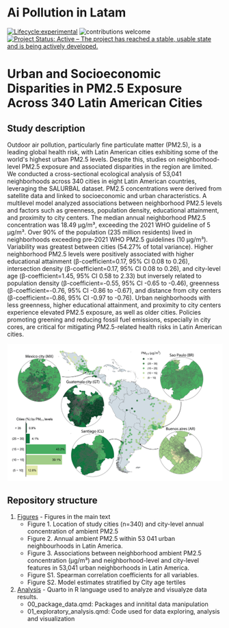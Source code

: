 # **Ai Pollution in Latam**

[![Lifecycle:experimental](https://img.shields.io/badge/lifecycle-experimental-orange.svg)](https://www.tidyverse.org/lifecycle/#experimental)
![contributions welcome](https://img.shields.io/badge/contributions-welcome-brightgreen.svg?style=flat)
[![Project Status: Active – The project has reached a stable, usable state and is being actively developed.](https://www.repostatus.org/badges/latest/active.svg)](https://www.repostatus.org/#active)

# Urban and Socioeconomic Disparities in PM2.5 Exposure Across 340 Latin American Cities

## Study description
Outdoor air pollution, particularly fine particulate matter (PM2.5), is a leading global health risk, with Latin American cities exhibiting some of the world's highest urban PM2.5 levels. Despite this, studies on neighborhood-level PM2.5 exposure and associated disparities in the region are limited. We conducted a cross-sectional ecological analysis of 53,041 neighborhoods across 340 cities in eight Latin American countries, leveraging the SALURBAL dataset. PM2.5 concentrations were derived from satellite data and linked to socioeconomic and urban characteristics. A multilevel model analyzed associations between neighborhood PM2.5 levels and factors such as greenness, population density, educational attainment, and proximity to city centers.  The median annual neighborhood PM2.5 concentration was 18.49 µg/m³, exceeding the 2021 WHO guideline of 5 µg/m³. Over 90% of the population (235 million residents) lived in neighborhoods exceeding pre-2021 WHO PM2.5 guidelines (10 µg/m³). Variability was greatest between cities (54.27% of total variance). Higher neighborhood PM2.5 levels were positively associated with higher educational attainment (β-coefficient=0.17, 95% CI 0.08 to 0.26), intersection density (β-coefficient=0.17, 95% CI 0.08 to 0.26), and city-level age (β-coefficient=1.45, 95% CI 0.58 to 2.33) but inversely related to population density (β-coefficient=-0.55, 95% CI -0.65 to -0.46), greenness (β-coefficient=-0.76, 95% CI -0.86 to -0.67), and distance from city centers (β-coefficient=-0.86, 95% CI -0.97 to -0.76). Urban neighborhoods with less greenness, higher educational attainment, and proximity to city centers experience elevated PM2.5 exposure, as well as older cities. Policies promoting greening and reducing fossil fuel emissions, especially in city cores, are critical for mitigating PM2.5-related health risks in Latin American cities.

![](https://github.com/healthinnovation/airpollution_latam/blob/main/output/figs/fig1.png)

## Repository structure

1. [Figures](https://github.com/healthinnovation/airpollution_latam/tree/main/output/figs) - Figures in the main text
    - Figure 1. Location of study cities (n=340) and city-level annual concentration of ambient PM2.5
    - Figure 2. Annual ambient PM2.5 within 53 041 urban neighbourhoods in Latin America.
    - Figure 3. Associations between neighborhood ambient PM2.5 concentration (µg/m³) and neighborhood-level and city-level features in 53,041 urban neighborhoods in Latin America.
    - Figure S1. Spearman correlation coefficients for all variables.
    - Figure S2. Model estimates stratified by City age tertiles
5. [Analysis](https://github.com/healthinnovation/airpollution_latam/tree/main) - Quarto in R language used to analyze and visualyze data results.
    - 00_package_data.qmd: Packages and innitital data manipulation
    - 01_exploratory_analysis.qmd: Code used for data exploring, analysis and visualization
